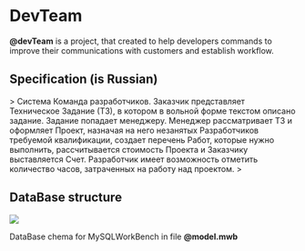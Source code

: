 DevTeam
================

**@devTeam** is a project, that created to help developers commands to improve their communications with customers and establish workflow.


## Specification (is Russian)
<p>
> Система Команда разработчиков. Заказчик представляет Техническое Задание (ТЗ), в котором в вольной форме текстом описано задание. Задание попадает менеджеру. Менеджер рассматривает ТЗ и оформляет Проект, назначая на него незанятых Разработчиков требуемой квалификации, cоздает перечень Работ, которые нужно выполнить,  рассчитывается стоимость Проекта и Заказчику выставляется Счет. Разработчик имеет возможность отметить количество часов, затраченных на работу над проектом. >
</p>

## DataBase structure
![](https://cloud.githubusercontent.com/assets/4557935/6166427/d41a53bc-b2b8-11e4-9ab1-d973506f58a6.png)

DataBase chema for MySQLWorkBench in file **@model.mwb**

